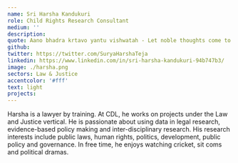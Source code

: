 ```yaml
---
name: Sri Harsha Kandukuri
role: Child Rights Research Consultant
medium: ''
description:
quote: Aano bhadra krtavo yantu vishwatah - Let noble thoughts come to us from all directions - Rig Veda
github:
twitter: https://twitter.com/SuryaHarshaTeja
linkedin: https://www.linkedin.com/in/sri-harsha-kandukuri-94b747b3/
image: ./harsha.png
sectors: Law & Justice
accentcolor: '#fff'
text: light
projects:
---
```


Harsha is a lawyer by training. At CDL, he works on projects under the Law and Justice vertical. He is passionate about using data in legal research, evidence-based policy making and inter-disciplinary research. His research interests include public laws, human rights, politics, development, public policy and governance. In free time, he enjoys watching cricket, sit coms and political dramas.
